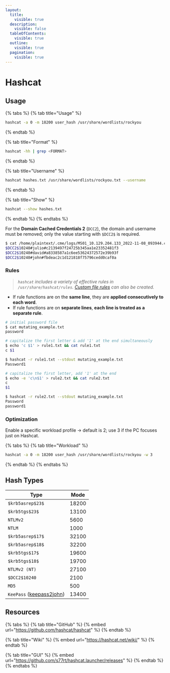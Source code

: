 ```yaml
---
layout:
  title:
    visible: true
  description:
    visible: false
  tableOfContents:
    visible: true
  outline:
    visible: true
  pagination:
    visible: true
---
```


# Hashcat

## Usage

{% tabs %}
{% tab title="Usage" %}
```bash
hashcat -a 0 -m 18200 user_hash /usr/share/wordlists/rockyou
```
{% endtab %}

{% tab title="Format" %}
```bash
hashcat -hh | grep <FORMAT>
```
{% endtab %}

{% tab title="Username" %}
```bash
hashcat hashes.txt /usr/share/wordlists/rockyou.txt --username
```
{% endtab %}

{% tab title="Show" %}
```bash
hashcat --show hashes.txt
```
{% endtab %}
{% endtabs %}

For the **Domain Cached Credentials 2** (`DCC2`), the domain and username must be removed; only the value starting with `$DCC2$` is required.

```bash
$ cat /home/plaintext/.cme/logs/MS01_10.129.204.133_2022-11-08_093944.cached| cut -d ":" -f 2
$DCC2$10240#julio#c2139497f24725b345aa1e23352481f3
$DCC2$10240#david#a8338587a1c6ee53624372572e39b93f
$DCC2$10240#john#fbdeac2c1d121818f75796cedd0caf0a
```

### Rules

> _`hashcat` includes a variety of effective rules in `/usr/share/hashcat/rules`._ [_Custom file rules_](https://hashcat.net/wiki/doku.php?id=rule_based_attack) _can also be created._

* If rule functions are on the **same line**, they are **applied consecutively to each word**.&#x20;
* If rule functions are on **separate lines**, **each line is treated as a separate rule**.

```bash
# initial password file
$ cat mutating_example.txt
password

# capitalize the first letter & add '1' at the end simultaneously
$ echo 'c $1' > rule1.txt && cat rule1.txt
c $1

$ hashcat -r rule1.txt --stdout mutating_example.txt
Password1

# capitalize the first letter, add '1' at the end
$ echo -e 'c\n$1' > rule2.txt && cat rule2.txt
c
$1

$ hashcat -r rule2.txt --stdout mutating_example.txt
Password
password1
```

### Optimization

Enable a specific workload profile -> default is 2; use 3 if the PC focuses just on Hashcat.

{% tabs %}
{% tab title="Workload" %}
```bash
hashcat -a 0 -m 18200 user_hash /usr/share/wordlists/rockyou -w 3
```
{% endtab %}
{% endtabs %}

## Hash Types

| Type                                             | Mode  |
| ------------------------------------------------ | ----- |
| `$krb5asrep$23$`                                 | 18200 |
| `$krb5tgs$23$`                                   | 13100 |
| `NTLMv2`                                         | 5600  |
| `NTLM`                                           | 1000  |
| `$krb5asrep$17$`                                 | 32100 |
| `$krb5asrep$18$`                                 | 32200 |
| `$krb5tgs$17$`                                   | 19600 |
| `$krb5tgs$18$`                                   | 19700 |
| `NTLMv2 (NT)`                                    | 27100 |
| `$DCC2$10240`                                    | 2100  |
| `MD5`                                            | 500   |
| `KeePass` ([keepass2john](john.md#kdbx-keepass)) | 13400 |

## Resources

{% tabs %}
{% tab title="GitHub" %}
{% embed url="https://github.com/hashcat/hashcat" %}
{% endtab %}

{% tab title="Wiki" %}
{% embed url="https://hashcat.net/wiki/" %}
{% endtab %}

{% tab title="GUI" %}
{% embed url="https://github.com/s77rt/hashcat.launcher/releases" %}
{% endtab %}
{% endtabs %}

